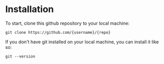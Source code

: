 <!--Title start-->

<!--Title end-->

<!--Start template-->

# Installation

To start, clone this github repository to your local machine:

```
git clone https://github.com/{username}/{repo}
```

If you don't have git installed on your local machine, you can install it like so:

```
git --version
```

<!--End template-->
